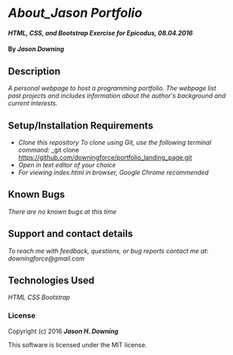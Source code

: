 # _About_Jason Portfolio_

#### _HTML, CSS, and Bootstrap Exercise for Epicodus, 08.04.2016_

#### By _**Jason Downing**_

## Description

_A personal webpage to host a programming portfolio. The webpage list past projects and includes information about the author's background and current interests._

## Setup/Installation Requirements

* _Clone this repository_
    _To clone using Git, use the following terminal command:_
    _git clone https://github.com/downingforce/portfolio_landing_page.git
* _Open in text editor of your choice_
* _For viewing index.html in browser, Google Chrome recommended_

## Known Bugs

_There are no known bugs at this time_

## Support and contact details

_To reach me with feedback, questions, or bug reports contact me at: downingforce@gmail.com_

## Technologies Used

_HTML_
_CSS_
_Bootstrap_

### License

Copyright (c) 2016 **_Jason H. Downing_**

This software is licensed under the MIT license.
